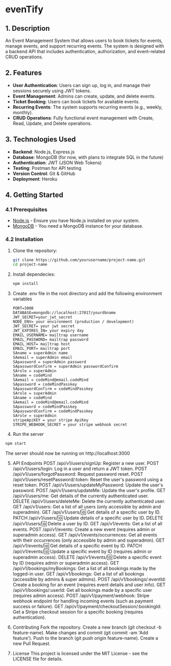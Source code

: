# evenTify

## 1. Description

An Event Management System that allows users to book tickets for events, manage events, and support recurring events. The system is designed with a backend API that includes authentication, authorization, and event-related CRUD operations.

## 2. Features

- **User Authentication**: Users can sign up, log in, and manage their sessions securely using JWT tokens.
- **Event Management**: Admins can create, update, and delete events.
- **Ticket Booking**: Users can book tickets for available events.
- **Recurring Events**: The system supports recurring events (e.g., weekly, monthly).
- **CRUD Operations**: Fully functional event management with Create, Read, Update, and Delete operations.

## 3. Technologies Used

- **Backend**: Node.js, Express.js
- **Database**: MongoDB (for now, with plans to integrate SQL in the future)
- **Authentication**: JWT (JSON Web Tokens)
- **Testing**: Postman for API testing
- **Version Control**: Git & GitHub
- **Deployment**: Heroku

## 4. Getting Started

### 4.1 Prerequisites

- [Node.js](https://nodejs.org/) - Ensure you have Node.js installed on your system.
- [MongoDB](https://www.mongodb.com/) - You need a MongoDB instance for your database.

### 4.2 Installation

1. Clone the repository:

   ```bash
   git clone https://github.com/yourusername/project-name.git
   cd project-name
   ```

2. Install dependecies:

   ```bash
   npm install
   ```

3. Create .env file in the root directory and add the following environment variables

   ```env
   PORT=3000
   DATABASE=mongodb://localhost:27017/yourdbname
   JWT_SECRET=your_jwt_secret
   NODE_ENV= your environment (production / development)
   JWT_SECRET= your jwt secret
   JWT_EXPIRES_IN= your expiry day
   EMAIL_USERNAME= mailtrap username
   EMAIL_PASSWORD= mailtrap password
   EMAIL_HOST= mailtrap host
   EMAIL_PORT= mailtrap port
   SAname = superAdmin name
   SAemail = superAdmin email
   SApassword = superAdmin password
   SApasswordConfirm = superAdmin passwordConfirm
   SArole = superAdmin
   SAname = codeMind
   SAemail = codeMind@email.codeMind
   SApassword = codeMindPasskey
   SApasswordConfirm = codeMindPasskey
   SArole = superAdmin
   SAname = codeMind
   SAemail = codeMind@email.codeMind
   SApassword = codeMindPasskey
   SApasswordConfirm = codeMindPasskey
   SArole = superAdmin
   stripeApiKEY = your stripe ApiKey
   STRIPE_WEBHOOK_SECRET = your stripe webhook secret
   ```

4. Run the server

```bash
npm start
```

The server should now be running on
http://localhost:3000

5. API Endpoints
   POST /api/v1/users/signUp: Register a new user.
   POST /api/v1/users/login: Log in a user and return a JWT token.
   POST /api/v1/users/forgotPassword: Request password reset.
   POST /api/v1/users/resetPassword/:token: Reset the user's password using a reset token.
   POST /api/v1/users/updateMyPassword: Update the user's password.
   POST /api/v1/users/updateMe: Update the user's profile.
   GET /api/v1/users/me: Get details of the currently authenticated user.
   DELETE /api/v1/users/deleteMe: Delete the currently authenticated user.
   GET /api/v1/users: Get a list of all users (only accessible by admin and superadmin).
   GET /api/v1/users/:id: Get details of a specific user by ID.
   PATCH /api/v1/users/:id: Update details of a specific user by ID.
   DELETE /api/v1/users/:id: Delete a user by ID.
   GET /api/v1/events: Get a list of all events.
   POST /api/v1/events: Create a new event (requires admin or superadmin access).
   GET /api/v1/events/occurrences: Get all events with their occurrences (only accessible by admin and superadmin).
   GET /api/v1/events/:id: Get details of a specific event by ID.
   PATCH /api/v1/events/:id: Update a specific event by ID (requires admin or superadmin access).
   DELETE /api/v1/events/:id: Delete a specific event by ID (requires admin or superadmin access).
   GET /api/v1/bookings/myBookings: Get a list of all bookings made by the logged-in user.
   GET /api/v1/bookings: Get a list of all bookings (accessible by admins & super admins).
   POST /api/v1/bookings/:eventId: Create a booking for an event (requires event details and user info).
   GET /api/v1/bookings/:userId: Get all bookings made by a specific user (requires admin access).
   POST /api/v1/payment/webhook: Stripe webhook endpoint for handling incoming events (such as payment success or failure).
   GET /api/v1/payment/checkoutSession/:bookingId: Get a Stripe checkout session for a specific booking (requires authentication).

6. Contributing
   Fork the repository.
   Create a new branch (git checkout -b feature-name).
   Make changes and commit (git commit -am 'Add feature').
   Push to the branch (git push origin feature-name).
   Create a new Pull Request.

7. License
   This project is licensed under the MIT License - see the LICENSE file for details.
